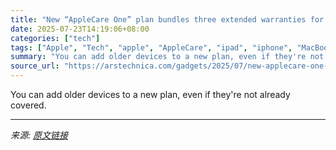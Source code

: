 ```yaml
---
title: "New “AppleCare One” plan bundles three extended warranties for $20 a month"
date: 2025-07-23T14:19:06+08:00
categories: ["tech"]
tags: ["Apple", "Tech", "apple", "AppleCare", "ipad", "iphone", "MacBook", "MacBook Air", "MacBook Pro", "warranty"]
summary: "You can add older devices to a new plan, even if they're not already covered."
source_url: "https://arstechnica.com/gadgets/2025/07/new-applecare-one-plan-bundles-three-extended-warranties-for-20-a-month/"
---
```


You can add older devices to a new plan, even if they're not already covered.

---

*来源: [原文链接](https://arstechnica.com/gadgets/2025/07/new-applecare-one-plan-bundles-three-extended-warranties-for-20-a-month/)*
